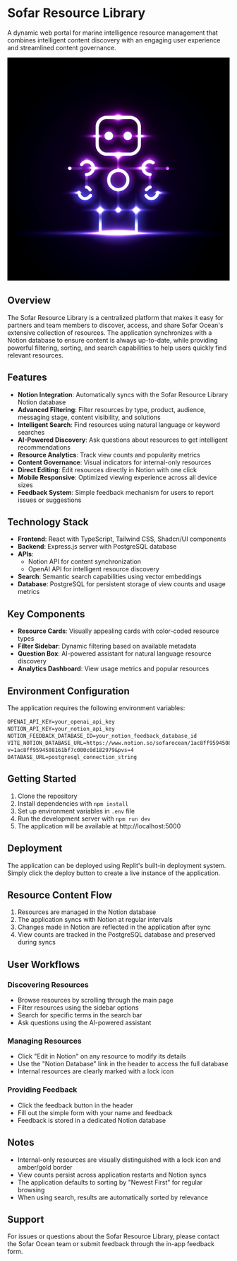 # Sofar Resource Library

A dynamic web portal for marine intelligence resource management that combines intelligent content discovery with an engaging user experience and streamlined content governance.

![Sofar Resource Library](generated-icon.png)

## Overview

The Sofar Resource Library is a centralized platform that makes it easy for partners and team members to discover, access, and share Sofar Ocean's extensive collection of resources. The application synchronizes with a Notion database to ensure content is always up-to-date, while providing powerful filtering, sorting, and search capabilities to help users quickly find relevant resources.

## Features

- **Notion Integration**: Automatically syncs with the Sofar Resource Library Notion database
- **Advanced Filtering**: Filter resources by type, product, audience, messaging stage, content visibility, and solutions
- **Intelligent Search**: Find resources using natural language or keyword searches
- **AI-Powered Discovery**: Ask questions about resources to get intelligent recommendations
- **Resource Analytics**: Track view counts and popularity metrics
- **Content Governance**: Visual indicators for internal-only resources
- **Direct Editing**: Edit resources directly in Notion with one click
- **Mobile Responsive**: Optimized viewing experience across all device sizes
- **Feedback System**: Simple feedback mechanism for users to report issues or suggestions

## Technology Stack

- **Frontend**: React with TypeScript, Tailwind CSS, Shadcn/UI components
- **Backend**: Express.js server with PostgreSQL database
- **APIs**: 
  - Notion API for content synchronization
  - OpenAI API for intelligent resource discovery
- **Search**: Semantic search capabilities using vector embeddings
- **Database**: PostgreSQL for persistent storage of view counts and usage metrics

## Key Components

- **Resource Cards**: Visually appealing cards with color-coded resource types
- **Filter Sidebar**: Dynamic filtering based on available metadata
- **Question Box**: AI-powered assistant for natural language resource discovery
- **Analytics Dashboard**: View usage metrics and popular resources

## Environment Configuration

The application requires the following environment variables:

```
OPENAI_API_KEY=your_openai_api_key
NOTION_API_KEY=your_notion_api_key
NOTION_FEEDBACK_DATABASE_ID=your_notion_feedback_database_id
VITE_NOTION_DATABASE_URL=https://www.notion.so/sofarocean/1ac8ff95945081eda6d6d0538f2eed87?v=1ac8ff9594508161bf7c000c0d182979&pvs=4
DATABASE_URL=postgresql_connection_string
```

## Getting Started

1. Clone the repository
2. Install dependencies with `npm install`
3. Set up environment variables in `.env` file
4. Run the development server with `npm run dev`
5. The application will be available at http://localhost:5000

## Deployment

The application can be deployed using Replit's built-in deployment system. Simply click the deploy button to create a live instance of the application.

## Resource Content Flow

1. Resources are managed in the Notion database
2. The application syncs with Notion at regular intervals
3. Changes made in Notion are reflected in the application after sync
4. View counts are tracked in the PostgreSQL database and preserved during syncs

## User Workflows

### Discovering Resources
- Browse resources by scrolling through the main page
- Filter resources using the sidebar options
- Search for specific terms in the search bar
- Ask questions using the AI-powered assistant

### Managing Resources
- Click "Edit in Notion" on any resource to modify its details
- Use the "Notion Database" link in the header to access the full database
- Internal resources are clearly marked with a lock icon

### Providing Feedback
- Click the feedback button in the header
- Fill out the simple form with your name and feedback
- Feedback is stored in a dedicated Notion database

## Notes

- Internal-only resources are visually distinguished with a lock icon and amber/gold border
- View counts persist across application restarts and Notion syncs
- The application defaults to sorting by "Newest First" for regular browsing
- When using search, results are automatically sorted by relevance

## Support

For issues or questions about the Sofar Resource Library, please contact the Sofar Ocean team or submit feedback through the in-app feedback form.